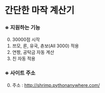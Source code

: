 # 간단한 마작 계산기
### ※ 지원하는 기능
0. 30000점 시작
1. 쯔모, 론, 유국, 쵼보(All 3000) 적용
2. 연짱, 공탁금 자동 계산
3. 친 자동 적용
### ※ 사이트 주소
0. 주소 : http://shrimp.pythonanywhere.com/
